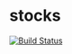 stocks
======
[![Build Status](https://travis-ci.org/GLoganDR/stocks.svg?branch=master)](https://travis-ci.org/GLoganDR/stocks)
